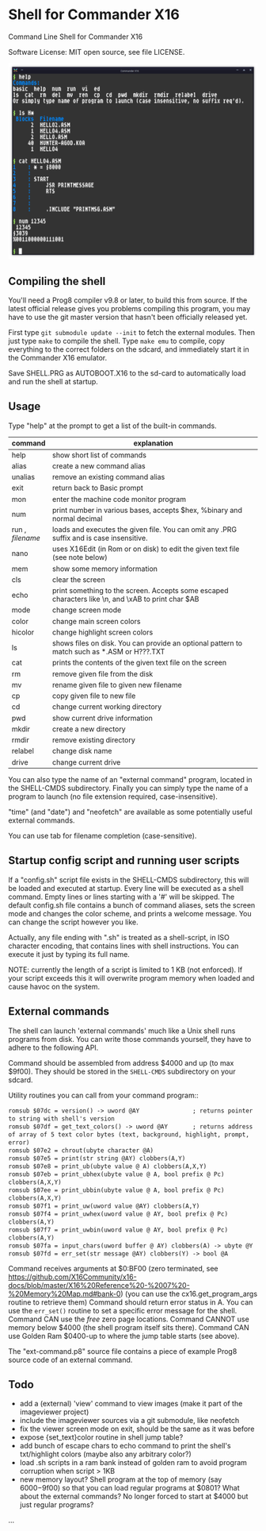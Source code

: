 # Shell for Commander X16

Command Line Shell for Commander X16

Software License: MIT open source, see file LICENSE.

![Shell screenshot](./screenshot.png "Screenshot of the shell; running in X16 emulator")

## Compiling the shell

You'll need a Prog8 compiler v9.8 or later, to build this from source.
If the latest official release gives you problems compiling this program, you may have to use
the git master version that hasn't been officially released yet.

First type ``git submodule update --init`` to fetch the external modules. 
Then just type ``make`` to compile the shell.
Type ``make emu`` to compile, copy everything to the correct folders on the sdcard,
and immediately start it in the Commander X16 emulator.

Save SHELL.PRG as AUTOBOOT.X16 to the sd-card to automatically load and run the shell at startup.


## Usage

Type "help" at the prompt to get a list of the built-in commands.

| command                | explanation                                                                                        |
|------------------------|----------------------------------------------------------------------------------------------------|
| help                   | show short list of commands                                                                        |
| alias                  | create a new command alias                                                                         | 
| unalias                | remove an existing command alias                                                                   | 
| exit                   | return back to Basic prompt                                                                        |
| mon                    | enter the machine code monitor program                                                             |
| num                    | print number in various bases, accepts $hex, %binary and normal decimal                            |
| run  ,<br/> *filename* | loads and executes the given file. You can omit any .PRG suffix and is case insensitive.           |
| nano                   | uses X16Edit (in Rom or on disk) to edit the given text file  (see note below)                     |       
| mem                    | show some memory information                                                                       |       
| cls                    | clear the screen                                                                                   |       
| echo                   | print something to the screen. Accepts some escaped characters like \n, and \xAB to print char $AB |       
| mode                   | change screen mode                                                                                 |
| color                  | change main screen colors                                                                          |
| hicolor                | change highlight screen colors                                                                     |
| ls                     | shows files on disk. You can provide an optional pattern to match such as *.ASM or H???.TXT        |
| cat                    | prints the contents of the given text file on the screen                                           |       
| rm                     | remove given file from the disk                                                                    |       
| mv                     | rename given file to given new filename                                                            |
| cp                     | copy given file to new file                                                                        |
| cd                     | change current working directory                                                                   |
| pwd                    | show current drive information                                                                     |       
| mkdir                  | create a new directory                                                                             |       
| rmdir                  | remove existing directory                                                                          |       
| relabel                | change disk name                                                                                   |       
| drive                  | change current drive                                                                               |       

You can also type the name of an "external command" program, located in the SHELL-CMDS subdirectory.
Finally you can simply type the name of a program to launch (no file extension required, case-insensitive).

"time" (and "date") and "neofetch" are available as some potentially useful external commands.

You can use tab for filename completion (case-sensitive).

## Startup config script and running user scripts

If a "config.sh" script file exists in the SHELL-CMDS subdirectory, this will be loaded and executed
at startup. Every line will be executed as a shell command. Empty lines or lines starting with a '#' will be skipped.
The default config.sh file contains a bunch of command aliases, sets the screen mode and changes the color scheme,
and prints a welcome message. You can change the script however you like.

Actually, any file ending with ".sh" is treated as a shell-script, in ISO character encoding,
that contains lines with shell instructions. You can execute it just by typing its full name.

NOTE: currently the length of a script is limited to 1 KB (not enforced). If your script exceeds this
it will overwrite program memory when loaded and cause havoc on the system.


## External commands

The shell can launch 'external commands' much like a Unix shell runs programs from disk.
You can write those commands yourself, they have to adhere to the following API.

Command should be assembled from address $4000 and up (to max $9f00).
They should be stored in the ``SHELL-CMDS`` subdirectory on your sdcard.

Utility routines you can call from your command program::

    romsub $07dc = version() -> uword @AY               ; returns pointer to string with shell's version
    romsub $07df = get_text_colors() -> uword @AY       ; returns address of array of 5 text color bytes (text, background, highlight, prompt, error)
    romsub $07e2 = chrout(ubyte character @A)
    romsub $07e5 = print(str string @AY) clobbers(A,Y)
    romsub $07e8 = print_ub(ubyte value @ A) clobbers(A,X,Y)
    romsub $07eb = print_ubhex(ubyte value @ A, bool prefix @ Pc) clobbers(A,X,Y)
    romsub $07ee = print_ubbin(ubyte value @ A, bool prefix @ Pc) clobbers(A,X,Y)
    romsub $07f1 = print_uw(uword value @AY) clobbers(A,Y)
    romsub $07f4 = print_uwhex(uword value @ AY, bool prefix @ Pc) clobbers(A,Y)
    romsub $07f7 = print_uwbin(uword value @ AY, bool prefix @ Pc) clobbers(A,Y)
    romsub $07fa = input_chars(uword buffer @ AY) clobbers(A) -> ubyte @Y
    romsub $07fd = err_set(str message @AY) clobbers(Y) -> bool @A

Command receives arguments at $0:BF00 (zero terminated, see  https://github.com/X16Community/x16-docs/blob/master/X16%20Reference%20-%2007%20-%20Memory%20Map.md#bank-0)
(you can use the cx16.get_program_args routine to retrieve them)
Command should return error status in A. You can use the ``err_set()`` routine to set a specific error message for the shell.
Command CAN use the *free* zero page locations.
Command CANNOT use memory below $4000 (the shell program itself sits there).
Command CAN use Golden Ram $0400-up to where the jump table starts (see above). 

The "ext-command.p8" source file contains a piece of example Prog8 source code of an external command.


## Todo

- add a (external) 'view' command to view images (make it part of the imageviewer project)
- include the imageviewer sources via a git submodule, like neofetch
- fix the viewer screen mode on exit, should be the same as it was before
- expose {set_text}color routine in shell jump table?
- add bunch of escape chars to echo command to print the shell's txt/highlight colors (maybe also any arbitrary color?)
- load .sh scripts in a ram bank instead of golden ram to avoid program corruption when script > 1KB
- new memory layout? Shell program at the top of memory (say $6000-$9f00) so that you can load regular programs at $0801? What about the external commands? No longer forced to start at $4000 but just regular programs?

...
